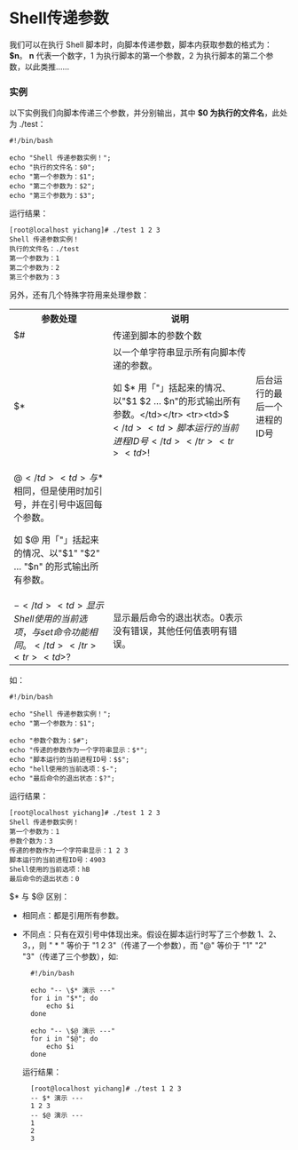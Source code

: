 # Shell传递参数

我们可以在执行 Shell 脚本时，向脚本传递参数，脚本内获取参数的格式为：**$n**。 **n** 代表一个数字，1 为执行脚本的第一个参数，2 为执行脚本的第二个参数，以此类推……

### 实例

以下实例我们向脚本传递三个参数，并分别输出，其中 **$0 为执行的文件名**，此处为 ./test：

	#!/bin/bash
	
	echo "Shell 传递参数实例！";
	echo "执行的文件名：$0";
	echo "第一个参数为：$1";
	echo "第二个参数为：$2";
	echo "第三个参数为：$3";

运行结果：

	[root@localhost yichang]# ./test 1 2 3
	Shell 传递参数实例！
	执行的文件名：./test
	第一个参数为：1
	第二个参数为：2
	第三个参数为：3

另外，还有几个特殊字符用来处理参数：

<table cellspacing="0">
	<tr><th>参数处理</th><th>说明</th></tr>
	<tr><td>$#</td><td>传递到脚本的参数个数</td></tr>
	<tr><td>$*</td><td>以一个单字符串显示所有向脚本传递的参数。

如 $* 用「"」括起来的情况、以"$1 $2 … $n"的形式输出所有参数。</td></tr>
	<tr><td>$$</td><td>脚本运行的当前进程ID号</td></tr>
	<tr><td>$!</td><td>后台运行的最后一个进程的ID号</td></tr>
	<tr><td>$@</td><td>与$*相同，但是使用时加引号，并在引号中返回每个参数。

如 $@ 用「"」括起来的情况、以"$1" "$2" … "$n" 的形式输出所有参数。</td></tr>
	<tr><td>$-</td><td>显示Shell使用的当前选项，与set命令功能相同。</td></tr>
	<tr><td>$?</td><td>显示最后命令的退出状态。0表示没有错误，其他任何值表明有错误。</td></tr>
<table>

如：

	#!/bin/bash

	echo "Shell 传递参数实例！";
	echo "第一个参数为：$1";
	
	echo "参数个数为：$#";
	echo "传递的参数作为一个字符串显示：$*";
	echo "脚本运行的当前进程ID号：$$";
	echo "hell使用的当前选项：$-";
	echo "最后命令的退出状态：$?";

运行结果：

	[root@localhost yichang]# ./test 1 2 3
	Shell 传递参数实例！
	第一个参数为：1
	参数个数为：3
	传递的参数作为一个字符串显示：1 2 3
	脚本运行的当前进程ID号：4903
	Shell使用的当前选项：hB
	最后命令的退出状态：0

$* 与 $@ 区别：

- 相同点：都是引用所有参数。
- 不同点：只有在双引号中体现出来。假设在脚本运行时写了三个参数 1、2、3，，则 " * " 等价于 "1 2 3"（传递了一个参数），而 "@" 等价于 "1" "2" "3"（传递了三个参数），如:

		#!/bin/bash

		echo "-- \$* 演示 ---"
		for i in "$*"; do
		    echo $i
		done
		
		echo "-- \$@ 演示 ---"
		for i in "$@"; do
		    echo $i
		done

	运行结果：
	
		[root@localhost yichang]# ./test 1 2 3
		-- $* 演示 ---
		1 2 3
		-- $@ 演示 ---
		1
		2
		3



